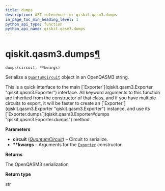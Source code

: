 ```yaml
---
title: dumps
description: API reference for qiskit.qasm3.dumps
in_page_toc_min_heading_level: 1
python_api_type: function
python_api_name: qiskit.qasm3.dumps
---
```


# qiskit.qasm3.dumps[¶](#qiskit-qasm3-dumps "Permalink to this headline")

<span id="qiskit.qasm3.dumps" />

`dumps(circuit, **kwargs)`

Serialize a [`QuantumCircuit`](qiskit.circuit.QuantumCircuit "qiskit.circuit.QuantumCircuit") object in an OpenQASM3 string.

<Admonition title="Note" type="note">
  This is a quick interface to the main [`Exporter`](qiskit.qasm3.Exporter "qiskit.qasm3.Exporter") interface. All keyword arguments to this function are inherited from the constructor of that class, and if you have multiple circuits to export, it will be faster to create an [`Exporter`](qiskit.qasm3.Exporter "qiskit.qasm3.Exporter") instance, and use its [`Exporter.dumps`](qiskit.qasm3.Exporter#dumps "qiskit.qasm3.Exporter.dumps") method.
</Admonition>

**Parameters**

*   **circuit** ([*QuantumCircuit*](qiskit.circuit.QuantumCircuit "qiskit.circuit.QuantumCircuit")) – Circuit to serialize.
*   **\*\*kwargs** – Arguments for the [`Exporter`](qiskit.qasm3.Exporter "qiskit.qasm3.Exporter") constructor.

**Returns**

The OpenQASM3 serialization

**Return type**

str

